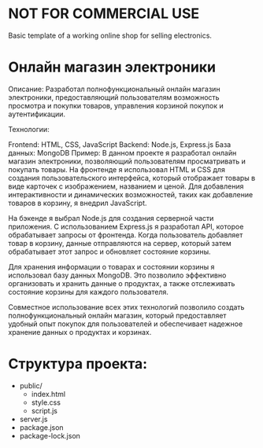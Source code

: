 # NOT FOR COMMERCIAL USE
Basic template of a working online shop for selling electronics.

# Онлайн магазин электроники

Описание: Разработал полнофункциональный онлайн магазин электроники, предоставляющий пользователям возможность просмотра и покупки товаров, управления корзиной покупок и аутентификации.

Технологии:

Frontend: HTML, CSS, JavaScript
Backend: Node.js, Express.js
База данных: MongoDB
Пример:
В данном проекте я разработал онлайн магазин электроники, позволяющий пользователям просматривать и покупать товары. На фронтенде я использовал HTML и CSS для создания пользовательского интерфейса, который отображает товары в виде карточек с изображением, названием и ценой. Для добавления интерактивности и динамических возможностей, таких как добавление товаров в корзину, я внедрил JavaScript.

На бэкенде я выбрал Node.js для создания серверной части приложения. С использованием Express.js я разработал API, которое обрабатывает запросы от фронтенда. Когда пользователь добавляет товар в корзину, данные отправляются на сервер, который затем обрабатывает этот запрос и обновляет состояние корзины.

Для хранения информации о товарах и состоянии корзины я использовал базу данных MongoDB. Это позволило эффективно организовать и хранить данные о продуктах, а также отслеживать состояние корзины для каждого пользователя.

Совместное использование всех этих технологий позволило создать полнофункциональный онлайн магазин, который предоставляет удобный опыт покупок для пользователей и обеспечивает надежное хранение данных о продуктах и корзинах.

# Структура проекта: 

- public/
  - index.html
  - style.css
  - script.js
- server.js
- package.json
- package-lock.json

